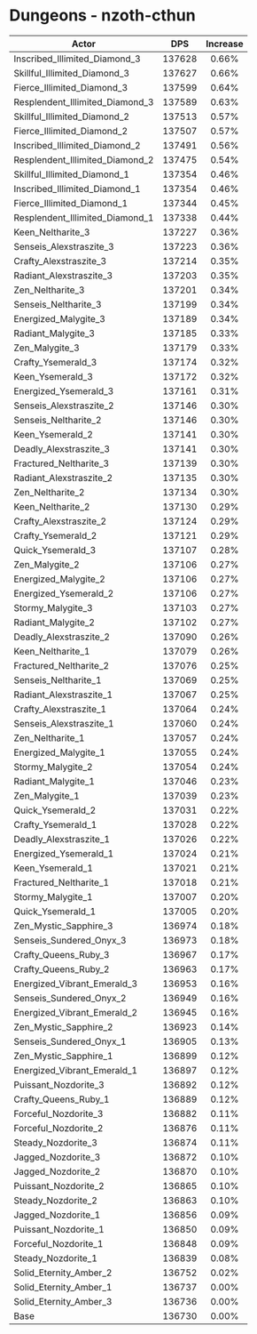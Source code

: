 # Dungeons - nzoth-cthun
| Actor | DPS | Increase |
|---|:---:|:---:|
|Inscribed_Illimited_Diamond_3|137628|0.66%|
|Skillful_Illimited_Diamond_3|137627|0.66%|
|Fierce_Illimited_Diamond_3|137599|0.64%|
|Resplendent_Illimited_Diamond_3|137589|0.63%|
|Skillful_Illimited_Diamond_2|137513|0.57%|
|Fierce_Illimited_Diamond_2|137507|0.57%|
|Inscribed_Illimited_Diamond_2|137491|0.56%|
|Resplendent_Illimited_Diamond_2|137475|0.54%|
|Skillful_Illimited_Diamond_1|137354|0.46%|
|Inscribed_Illimited_Diamond_1|137354|0.46%|
|Fierce_Illimited_Diamond_1|137344|0.45%|
|Resplendent_Illimited_Diamond_1|137338|0.44%|
|Keen_Neltharite_3|137227|0.36%|
|Senseis_Alexstraszite_3|137223|0.36%|
|Crafty_Alexstraszite_3|137214|0.35%|
|Radiant_Alexstraszite_3|137203|0.35%|
|Zen_Neltharite_3|137201|0.34%|
|Senseis_Neltharite_3|137199|0.34%|
|Energized_Malygite_3|137189|0.34%|
|Radiant_Malygite_3|137185|0.33%|
|Zen_Malygite_3|137179|0.33%|
|Crafty_Ysemerald_3|137174|0.32%|
|Keen_Ysemerald_3|137172|0.32%|
|Energized_Ysemerald_3|137161|0.31%|
|Senseis_Alexstraszite_2|137146|0.30%|
|Senseis_Neltharite_2|137146|0.30%|
|Keen_Ysemerald_2|137141|0.30%|
|Deadly_Alexstraszite_3|137141|0.30%|
|Fractured_Neltharite_3|137139|0.30%|
|Radiant_Alexstraszite_2|137135|0.30%|
|Zen_Neltharite_2|137134|0.30%|
|Keen_Neltharite_2|137130|0.29%|
|Crafty_Alexstraszite_2|137124|0.29%|
|Crafty_Ysemerald_2|137121|0.29%|
|Quick_Ysemerald_3|137107|0.28%|
|Zen_Malygite_2|137106|0.27%|
|Energized_Malygite_2|137106|0.27%|
|Energized_Ysemerald_2|137106|0.27%|
|Stormy_Malygite_3|137103|0.27%|
|Radiant_Malygite_2|137102|0.27%|
|Deadly_Alexstraszite_2|137090|0.26%|
|Keen_Neltharite_1|137079|0.26%|
|Fractured_Neltharite_2|137076|0.25%|
|Senseis_Neltharite_1|137069|0.25%|
|Radiant_Alexstraszite_1|137067|0.25%|
|Crafty_Alexstraszite_1|137064|0.24%|
|Senseis_Alexstraszite_1|137060|0.24%|
|Zen_Neltharite_1|137057|0.24%|
|Energized_Malygite_1|137055|0.24%|
|Stormy_Malygite_2|137054|0.24%|
|Radiant_Malygite_1|137046|0.23%|
|Zen_Malygite_1|137039|0.23%|
|Quick_Ysemerald_2|137031|0.22%|
|Crafty_Ysemerald_1|137028|0.22%|
|Deadly_Alexstraszite_1|137026|0.22%|
|Energized_Ysemerald_1|137024|0.21%|
|Keen_Ysemerald_1|137021|0.21%|
|Fractured_Neltharite_1|137018|0.21%|
|Stormy_Malygite_1|137007|0.20%|
|Quick_Ysemerald_1|137005|0.20%|
|Zen_Mystic_Sapphire_3|136974|0.18%|
|Senseis_Sundered_Onyx_3|136973|0.18%|
|Crafty_Queens_Ruby_3|136967|0.17%|
|Crafty_Queens_Ruby_2|136963|0.17%|
|Energized_Vibrant_Emerald_3|136953|0.16%|
|Senseis_Sundered_Onyx_2|136949|0.16%|
|Energized_Vibrant_Emerald_2|136945|0.16%|
|Zen_Mystic_Sapphire_2|136923|0.14%|
|Senseis_Sundered_Onyx_1|136905|0.13%|
|Zen_Mystic_Sapphire_1|136899|0.12%|
|Energized_Vibrant_Emerald_1|136897|0.12%|
|Puissant_Nozdorite_3|136892|0.12%|
|Crafty_Queens_Ruby_1|136889|0.12%|
|Forceful_Nozdorite_3|136882|0.11%|
|Forceful_Nozdorite_2|136876|0.11%|
|Steady_Nozdorite_3|136874|0.11%|
|Jagged_Nozdorite_3|136872|0.10%|
|Jagged_Nozdorite_2|136870|0.10%|
|Puissant_Nozdorite_2|136865|0.10%|
|Steady_Nozdorite_2|136863|0.10%|
|Jagged_Nozdorite_1|136856|0.09%|
|Puissant_Nozdorite_1|136850|0.09%|
|Forceful_Nozdorite_1|136848|0.09%|
|Steady_Nozdorite_1|136839|0.08%|
|Solid_Eternity_Amber_2|136752|0.02%|
|Solid_Eternity_Amber_1|136737|0.00%|
|Solid_Eternity_Amber_3|136736|0.00%|
|Base|136730|0.00%|
